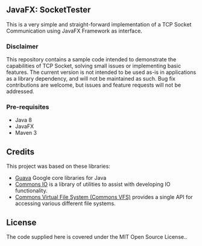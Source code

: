 ## JavaFX: SocketTester
This is a very simple and straight-forward implementation of a TCP Socket Communication using JavaFX Framework as interface.

### Disclaimer

This repository contains a sample code intended to demonstrate the capabilities of TCP Socket, solving small issues or implementing basic features. The current version is not intended to be used as-is in applications as a library dependency, and will not be maintained as such. Bug fix contributions are welcome, but issues and feature requests will not be addressed.

### Pre-requisites

- Java 8
- JavaFX
- Maven 3

## Credits

This project was based on these libraries:

- [Guava][1] Google core libraries for Java
- [Commons IO][2] is a library of utilities to assist with developing IO functionality.
- [Commons Virtual File System (Commons VFS)][3] provides a single API for accessing various different file systems.

## License

The code supplied here is covered under the MIT Open Source License..

 [1]: https://github.com/google/guava
 [2]: https://commons.apache.org/proper/commons-io/
 [3]: https://commons.apache.org/proper/commons-vfs/